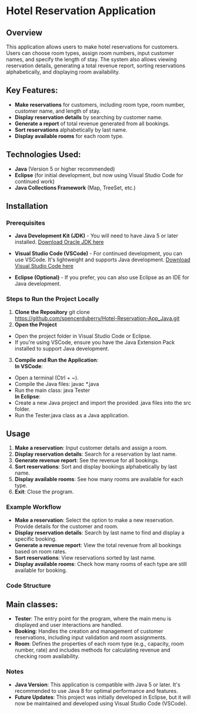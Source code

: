 # Hotel Reservation Application
## Overview 
This application allows users to make hotel reservations for customers. Users can choose room types, assign room numbers, input customer names, and specify the length of stay. The system also allows viewing reservation details, generating a total revenue report, sorting reservations alphabetically, and displaying room availability.
## Key Features:
- **Make reservations** for customers, including room type, room number, customer name, and length of stay.
- **Display reservation details** by searching by customer name.
- **Generate a report** of total revenue generated from all bookings.
- **Sort reservations** alphabetically by last name.
- **Display available rooms** for each room type.
## Technologies Used:
- **Java** (Version 5 or higher recommended)
- **Eclipse** (for initial development, but now using Visual Studio Code for continued work)
- **Java Collections Framework** (Map, TreeSet, etc.)
## Installation
### Prerequisites
- **Java Development Kit (JDK)** - You will need to have Java 5 or later installed. 
[Download Oracle JDK here](https://www.oracle.com/java/technologies/javase-downloads.html)

- **Visual Studio Code (VSCode)** - For continued development, you can use VSCode. It's lightweight and supports Java development.
[Download Visual Studio Code here](https://code.visualstudio.com/Download)
- **Eclipse (Optional)** - If you prefer, you can also use Eclipse as an IDE for Java development.
### Steps to Run the Project Locally
1. **Clone the Repository**
git clone https://github.com/spencerduberry/Hotel-Reservation-App_Java.git
2. **Open the Project**
- Open the project folder in Visual Studio Code or Eclipse.
- If you're using VSCode, ensure you have the Java Extension Pack installed to support Java development.
3. **Compile and Run the Application**:  
**In VSCode**:
- Open a terminal (Ctrl + ~).
- Compile the Java files:
javac *.java
- Run the main class:
java Tester  
**In Eclipse**:
- Create a new Java project and import the provided .java files into the src folder.
- Run the Tester.java class as a Java application.
## Usage
1. **Make a reservation**: Input customer details and assign a room.
2. **Display reservation details**: Search for a reservation by last name.
3. **Generate revenue report**: See the revenue for all bookings.
4. **Sort reservations**: Sort and display bookings alphabetically by last name.
5. **Display available rooms**: See how many rooms are available for each type.
6. **Exit**: Close the program.
### Example Workflow
- **Make a reservation**: Select the option to make a new reservation. Provide details for the customer and room.
- **Display reservation details**: Search by last name to find and display a specific booking.
- **Generate a revenue report**: View the total revenue from all bookings based on room rates.
- **Sort reservations**: View reservations sorted by last name.
- **Display available rooms**: Check how many rooms of each type are still available for booking.
### Code Structure
## Main classes:
- **Tester**: The entry point for the program, where the main menu is displayed and user interactions are handled.
- **Booking**: Handles the creation and management of customer reservations, including input validation and room assignments.
- **Room**: Defines the properties of each room type (e.g., capacity, room number, rate) and includes methods for calculating revenue and checking room availability.
### Notes
- **Java Version**: This application is compatible with Java 5 or later. It's recommended to use Java 8 for optimal performance and features.
- **Future Updates**: This project was initially developed in Eclipse, but it will now be maintained and developed using Visual Studio Code (VSCode).

